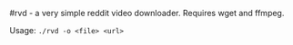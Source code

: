 #rvd - a very simple reddit video downloader.
Requires wget and ffmpeg.

Usage: `./rvd -o <file> <url>`
